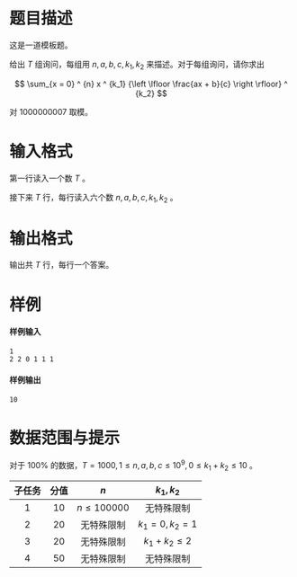 
# 题目描述

这是一道模板题。

给出 $T$ 组询问，每组用 $n, a, b, c, k_1, k_2$ 来描述。对于每组询问，请你求出

$$
\sum_{x = 0} ^ {n} x ^ {k_1} {\left \lfloor \frac{ax + b}{c} \right \rfloor} ^ {k_2}
$$

对 $1000000007$ 取模。

# 输入格式

第一行读入一个数 $T$ 。

接下来 $T$ 行，每行读入六个数 $n, a, b, c, k_1, k_2$ 。

# 输出格式

输出共 $T$ 行，每行一个答案。

# 样例

#### 样例输入

```plain
1
2 2 0 1 1 1
```

#### 样例输出

```plain
10
```

# 数据范围与提示

对于 $100 \%$ 的数据，$T = 1000, 1 \le n, a, b, c \le {10} ^ 9, 0 \le k_1 + k_2 \le 10$ 。

| 子任务 | 分值 | $n$ | $k_1, k_2$ |
|:-:|:-:|:-:|:-:|
| $1$ | $10$ | $n \le 100000$ | 无特殊限制 |
| $2$ | $20$ <!-- Don't merge --> | 无特殊限制 | $k_1 = 0, k_2 = 1$ |
| $3$ | $20$ | 无特殊限制 | $k_1 + k_2 \le 2$ |
| $4$ | $50$ | 无特殊限制 | 无特殊限制 |


